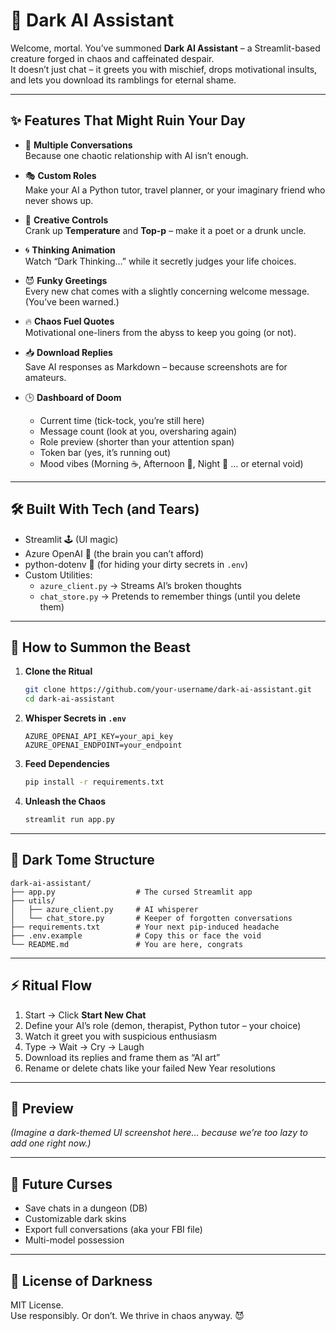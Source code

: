 # 🌌 Dark AI Assistant

Welcome, mortal. You’ve summoned **Dark AI Assistant** – a Streamlit-based creature forged in chaos and caffeinated despair.  
It doesn’t just chat – it greets you with mischief, drops motivational insults, and lets you download its ramblings for eternal shame.  

---

## ✨ Features That Might Ruin Your Day

- 💬 **Multiple Conversations**  
  Because one chaotic relationship with AI isn’t enough.

- 🎭 **Custom Roles**  
  Make your AI a Python tutor, travel planner, or your imaginary friend who never shows up.

- 🎲 **Creative Controls**  
  Crank up **Temperature** and **Top-p** – make it a poet or a drunk uncle.

- 🌀 **Thinking Animation**  
  Watch “Dark Thinking…” while it secretly judges your life choices.

- 😈 **Funky Greetings**  
  Every new chat comes with a slightly concerning welcome message. (You’ve been warned.)

- 🔥 **Chaos Fuel Quotes**  
  Motivational one-liners from the abyss to keep you going (or not).

- 📥 **Download Replies**  
  Save AI responses as Markdown – because screenshots are for amateurs.

- 🕒 **Dashboard of Doom**  
  - Current time (tick-tock, you’re still here)  
  - Message count (look at you, oversharing again)  
  - Role preview (shorter than your attention span)  
  - Token bar (yes, it’s running out)  
  - Mood vibes (Morning ☕, Afternoon 🚀, Night 🌙 … or eternal void)  

---

## 🛠️ Built With Tech (and Tears)

- Streamlit 🕹️ (UI magic)  
- Azure OpenAI 🧠 (the brain you can’t afford)  
- python-dotenv 🧪 (for hiding your dirty secrets in `.env`)  
- Custom Utilities:
  - `azure_client.py` → Streams AI’s broken thoughts  
  - `chat_store.py` → Pretends to remember things (until you delete them)  

---

## 🚀 How to Summon the Beast

1. **Clone the Ritual**  
   ```bash
   git clone https://github.com/your-username/dark-ai-assistant.git
   cd dark-ai-assistant
   ```

2. **Whisper Secrets in `.env`**  
   ```env
   AZURE_OPENAI_API_KEY=your_api_key
   AZURE_OPENAI_ENDPOINT=your_endpoint
   ```

3. **Feed Dependencies**  
   ```bash
   pip install -r requirements.txt
   ```

4. **Unleash the Chaos**  
   ```bash
   streamlit run app.py
   ```

---

## 📂 Dark Tome Structure

```
dark-ai-assistant/
├── app.py                  # The cursed Streamlit app
├── utils/
│   ├── azure_client.py     # AI whisperer
│   └── chat_store.py       # Keeper of forgotten conversations
├── requirements.txt        # Your next pip-induced headache
├── .env.example            # Copy this or face the void
└── README.md               # You are here, congrats
```

---

## ⚡ Ritual Flow

1. Start → Click **Start New Chat**  
2. Define your AI’s role (demon, therapist, Python tutor – your choice)  
3. Watch it greet you with suspicious enthusiasm  
4. Type → Wait → Cry → Laugh  
5. Download its replies and frame them as “AI art”  
6. Rename or delete chats like your failed New Year resolutions  

---

## 📸 Preview

*(Imagine a dark-themed UI screenshot here… because we’re too lazy to add one right now.)*

---

## 🧩 Future Curses

- Save chats in a dungeon (DB)  
- Customizable dark skins  
- Export full conversations (aka your FBI file)  
- Multi-model possession  

---

## 🖤 License of Darkness

MIT License.  
Use responsibly. Or don’t. We thrive in chaos anyway. 😈  
